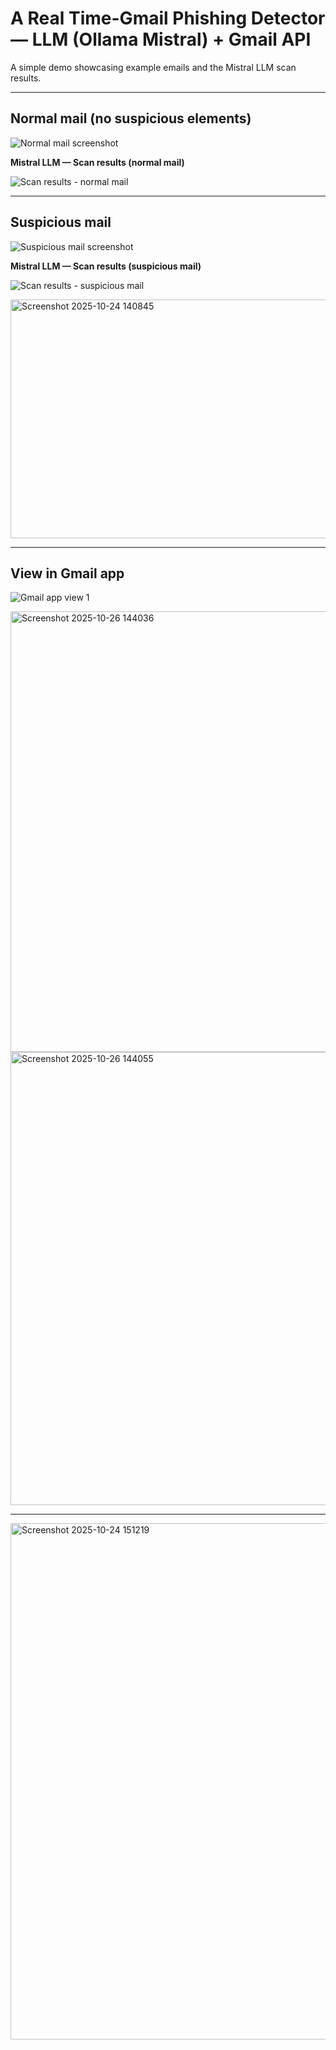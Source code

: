 # A Real Time-Gmail Phishing Detector — LLM (Ollama Mistral) + Gmail API

A simple demo showcasing example emails and the Mistral LLM scan results.

---

## Normal mail (no suspicious elements)

![Normal mail screenshot](https://github.com/user-attachments/assets/b60adc1f-1fc5-4aea-be68-3dbdfd1804ed)

**Mistral LLM — Scan results (normal mail)**

![Scan results - normal mail](https://github.com/user-attachments/assets/f4a67fad-fa55-45f8-9b2e-f5c158f4dbdd)

---

## Suspicious mail

![Suspicious mail screenshot](https://github.com/user-attachments/assets/5c8626ac-c3b4-4cd8-ac0d-f1fa8b231498)

**Mistral LLM — Scan results (suspicious mail)**

![Scan results - suspicious mail](https://github.com/user-attachments/assets/5f5fe0ac-3957-44f9-9bfb-ab89d20b66b3)


<img width="895" height="382" alt="Screenshot 2025-10-24 140845" src="https://github.com/user-attachments/assets/7aae3596-e16d-4a94-953f-e1ab5c36f903" />

---

## View in Gmail app

![Gmail app view 1](https://github.com/user-attachments/assets/243f29a5-5913-4309-a4b1-d4dc543a8bf0)  

<img width="1578" height="705" alt="Screenshot 2025-10-26 144036" src="https://github.com/user-attachments/assets/be9a7d7f-a66b-4cc2-89bf-030508bf3baf" />
<img width="1578" height="725" alt="Screenshot 2025-10-26 144055" src="https://github.com/user-attachments/assets/28ba76b1-3471-40b0-90e8-7ff50bfff889" />

---

<img width="1630" height="826" alt="Screenshot 2025-10-24 151219" src="https://github.com/user-attachments/assets/1841a389-6d4b-405d-8cf0-77b30510a1a9" />


